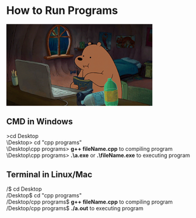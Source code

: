 # How to Run Programs
<img src="https://github.com/arjitsingh8271/cpp_programs/blob/master/img/coder_bear.gif" width="385px" align="center">

## CMD in Windows
\>cd Desktop<br>
\Desktop> cd "cpp programs"<br>
\Desktop\cpp programs> **g++ fileName.cpp**		to compiling program<br>
\Desktop\cpp programs> **.\a.exe** or **.\fileName.exe**	to executing program<br>

## Terminal in Linux/Mac
/$ cd Desktop<br>
/Desktop$ cd "cpp programs"<br>
/Desktop/cpp programs$ **g++ fileName.cpp**		to compiling program<br>
/Desktop/cpp programs$ **./a.out**		to executing program<br>
